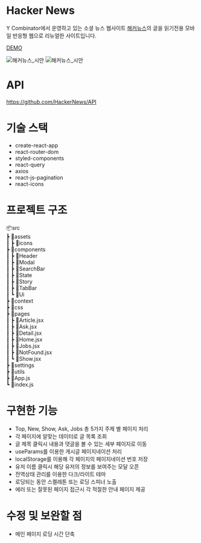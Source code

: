 # Hacker News
Y Combinator에서 운영하고 있는 소셜 뉴스 웹사이트 [해커뉴스](https://news.ycombinator.com/ask)의 글을 읽기전용 모바일 반응형 웹으로 리뉴얼한 사이트입니다.

[DEMO](https://hacker-news-014ee.vercel.app/)

![해커뉴스_시안](https://user-images.githubusercontent.com/54103723/190094368-4ae9a612-bfa2-4da3-a03a-e726a36935d9.jpg)
![해커뉴스_시안](https://user-images.githubusercontent.com/54103723/190094396-a2786da4-c0fc-4198-a447-0d0bff1a2f53.jpg)

# API
https://github.com/HackerNews/API

# 기술 스택
- create-react-app
- react-router-dom
- styled-components
- react-query
- axios
- react-js-pagination
- react-icons

# 프로젝트 구조
📦src  
 ┣ 📂assets  
 ┃ ┣ 📂icons  
 ┣ 📂components  
 ┃ ┣ 📂Header  
 ┃ ┣ 📂Modal  
 ┃ ┣ 📂SearchBar  
 ┃ ┣ 📂State   
 ┃ ┣ 📂Story   
 ┃ ┣ 📂TabBar  
 ┃ ┗ 📂Ui   
 ┣ 📂context  
 ┣ 📂css   
 ┣ 📂pages  
 ┃ ┣ 📜Article.jsx  
 ┃ ┣ 📜Ask.jsx   
 ┃ ┣ 📜Detail.jsx  
 ┃ ┣ 📜Home.jsx  
 ┃ ┣ 📜Jobs.jsx  
 ┃ ┣ 📜NotFound.jsx  
 ┃ ┗ 📜Show.jsx  
 ┣ 📂settings    
 ┣ 📂utils  
 ┣ 📜App.js  
 ┗ 📜index.js  

# 구현한 기능
- Top, New, Show, Ask, Jobs 총 5가지 주제 별 페이지 처리
- 각 페이지에 알맞는 데이터로 글 목록 조회
- 글 제목 클릭시 내용과 댓글을 볼 수 있는 세부 페이지로 이동
- useParams를 이용한 게시글 페이지네이션 처리
- localStorage를 이용해 각 페이지의 페이지네이션 번호 저장
- 유저 이름 클릭시 해당 유저의 정보를 보여주는 모달 오픈
- 전역상태 관리를 이용한 다크/라이트 테마
- 로딩되는 동안 스켈레톤 또는 로딩 스피너 노출
- 에러 또는 잘못된 페이지 접근시 각 적절한 안내 페이지 제공

# 수정 및 보완할 점
- 메인 페이지 로딩 시간 단축
